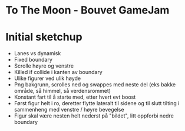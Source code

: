 # To The Moon - Bouvet GameJam

# Initial sketchup
- Lanes vs dynamisk
- Fixed boundary
- Scrolle høyre og venstre
- Killed if collide i kanten av boundary
- Ulike figurer ved ulik høyde
- Png bakgrunn, scrolles ned og swappes med neste del (eks bakke område, så himmel, så verdensrommet)
- Konstant fart til å starte med, etter hvert evt boost
- Først figur helt i ro, deretter flytte lateralt til sidene og til slutt tilting i sammenheng med venstre / høyre bevegelse
- Figur skal være nesten helt nederst på "bildet", litt oppforbi nedre boundary
